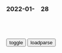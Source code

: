 ### 2022-01-　28

```note
```

<table id="tbc" style="white-space:pre-wrap">
</table>
<button onclick="toggleb()">toggle</button>
<button onclick="loadparse()">loadparse</button>
<br>
<!-- 🌸<br>🍅-　-🍑<hr>🍀 -->
<pre>
<textarea rows="30" cols="100" style="display: none" id="tar">

<font size="2"><b>
“zg没有盟友的日子一去不复返了！”</b></font><br>
https://mbd.baidu.com/newspage/data/landingsuper?context=%7B%22nid%22%3A%22news_9078604864101428434%22%7D&n_type=-1&p_from=-1

q克力炖土豆儿
就是辛苦了zgrm了

<font size="1" style="color:#DCDCDC"><b>2022/1/28 下午10:40:36</b></font><br>

<font size="2"><b>
z美两g互联网巨头的差距正在进一步拉大</b></font><br>
https://mbd.baidu.com/newspage/data/landingsuper?context=%7B%22nid%22%3A%22news_9780836037120713340%22%7D&n_type=-1&p_from=-1

受到诸多内外部因素的影响，zg互联网公司的收入增长已经大幅放缓，净利润则已经进入下降轨道。

b度网友b1a43ca
美g这几家是靠技术赚钱，我们这几家是靠什么赚钱不清楚？反正不是技术。

t使的诱惑哭
游戏、娱乐坑蒙拐骗

d多的文铺子
人头驱动，技术驱动，前者有天花板，后者没有

e里之内
美国公司有着天然的国际化基因。微信这种g内的超级app，无所不能的样子，它也有国际版，但就是没人用，没想想原因吗？

<font size="1" style="color:#DCDCDC"><b>2022/1/28 下午8:12:08</b></font><br>

<font size="2"><b>
被骗去做担保人怎么解除？,汽车,驾照考试,好看视频</b></font><br>
https://haokan.baidu.com/v?vid=4849857442897301326&sfrom=baidu-feed

m法典第148条，一方以欺诈手段，使对方在违背真实意思的情况下实施的m事法律行为，受欺诈方有q请求rm法院或者仲裁机构予以撤销。

<font size="1" style="color:#DCDCDC"><b>2022/1/28 下午3:54:09</b></font><br>

<font size="2"><b>
雍正王朝：孙嘉诚吃软不吃硬，和八爷互怼，四爷心里乐了！,影视,历史片,好看视频</b></font><br>
https://haokan.baidu.com/v?vid=1406346186231734237&sfrom=baidu-feed

那年殿试时，臣实际上考得了探花，
只因臣长得相貌丑陋，掌院学士说，圣祖六十年大庆你这模样，
有碍观瞻。

请问皇上，朝廷铸制的新钱，是为了便利m间流通呢，还是为了粉饰太平？

一两银子兑换两千制钱，那是朝廷顶的g家价，可是到了市面上，一两银子只能兑换八百制钱，

gj花了那么大的本钱，
只是好了那些贪g，苦了小m百x。

<font size="1" style="color:#DCDCDC"><b>2022/1/28 下午3:33:39</b></font><br>

<font size="2"><b>
g和：李鸿章和荣禄谈起不能废掉光绪帝，说的太有道理了,影视,历史片,好看视频</b></font><br>
https://haokan.baidu.com/v?vid=16301824763535522488&sfrom=baidu-feed

过去太后一人能做主的事，现在不行了，一g之事不再是一人之事。

正是因为你我受恩深重，所以才不能做徐桐，刚毅。

<font size="1" style="color:#DCDCDC"><b>2022/1/28 下午3:14:30</b></font><br>

<font size="2"><b>
g和：李鸿章和荣禄谈起不能废掉光绪帝，说的太有道理了,影视,历史片,好看视频</b></font><br>
https://haokan.baidu.com/v?vid=5707109297511402685&sfrom=baidu-feed

https://gimg0.baidu.com/gimg/src=http%3A%2F%2Ff7.baidu.com%2Fit%2Fu%3D1872114646%2C1770257910%26fm%3D222%26app%3D108%26f.JPEG

<font size="1" style="color:#DCDCDC"><b>2022/2/2 下午4:44:18</b></font><br>

<font size="2"><b>
不可思议的科学现象，铅笔通电后能在金属板上刻字，什么原理？,科学,科普,好看视频</b></font><br>
https://haokan.baidu.com/v?vid=7003482336827603617&sfrom=baidu-feed

<font size="1" style="color:#DCDCDC"><b>2022/1/28 下午2:11:31</b></font><br>

<font size="2"><b>
为对抗日军的零式战机，美军研发出“地狱猫”，终结了零式的神话,军事,军事历史,好看视频</b></font><br>
https://haokan.baidu.com/v?vid=11282428718478424672&sfrom=baidu-feed

随着美g地狱猫战斗机的出现，昔日的零式战机的空中优势迅速瓦解。地狱猫战斗机在二战中，总共击落了5300架日本飞机。

更加可贵的是，地狱猫的设计开始人性化，它坚固的构造和重甲保护，在驾驶舱装有很厚的装甲板，防弹的挡风玻璃和涂有橡胶涂层的自动封闭式燃料箱，最大限度地为飞行员的生命安全提供了保护。

<font size="1" style="color:#DCDCDC"><b>2022/1/28 下午2:04:19</b></font><br>

<font size="2"><b>
g和：慈禧给李鸿章夹菜，李鸿章拒绝当官，李莲英心机深！,影视,历史片,好看视频</b></font><br>
https://haokan.baidu.com/v?vid=3988751830064648606&sfrom=baidu-feed

洋人的东西啊，咱们就学了个样，没学到根本。a龖龖龖

<font size="1" style="color:#DCDCDC"><b>2022/1/28 下午1:55:04</b></font><br>

<font size="2"><b>
最后20多年，他把自己活成了全天下最讨厌的人</b></font><br>
https://mbd.baidu.com/newspage/data/landingsuper?context=%7B%22nid%22%3A%22news_9835230990451571383%22%7D&n_type=-1&p_from=-1

嘉靖四十一年（1562），严嵩的原配欧阳氏病逝。作为严家的“定海神针”，史载，欧阳氏“甚贤，治家有法，驭世蕃尤严”。

欧阳氏的去世，开启了严氏父子败亡的潘多拉匣子。

经刘瑾等人的打压，正德年间在野苦心攻读、韫匵藏珠的臣僚不在少数。

本着混迹官场多年摸索出来的生存技巧，严嵩很快找到了晋升的门道。他发现，自己的老板明世宗有两大心病：

一年365天，每天24小时都在皇帝面前勤奋工作。明世宗见了，直夸他是劳模。

随着严嵩地位的水涨船高，“讦嵩似污帝”（反对严嵩就是反对明世宗）的局面已然形成。

眼看皇帝居然不分青红皂白给自己撑腰，严嵩内心难免有些放飞自我。

夏言认为，这样做或许能激发严嵩内心仅剩的良知，让其还能记住从前寒门庶子的辛酸。可他始终不明白，严嵩走到今日的地步，绝非一日之功。

严嵩已然摸透明世宗的性格特点，知道反对者无论如何上告总要扯上皇帝，但自古皇帝皆无错，明世宗若惩罚了严嵩，无形间也相当于打了自己耳光。由是，严氏父子高枕无忧20多年。

当人获得无限尊崇与吹捧时，难免会陷入自我陶醉中。
徐阶所做的，严嵩下意识以为对方学会了g场的规矩。

但后人读史亦应铭记：每一个奸臣的背后，都站着一个昏君。若论祸g殃民m的首犯，严嵩恐怕也只是一个“背锅侠”罢了！

<font size="1" style="color:#DCDCDC"><b>2022/1/28 下午1:32:16</b></font><br>

<font size="2"><b>
g和：看李莲英给小德子分析人心，真是透彻！,影视,历史片,好看视频</b></font><br>
https://haokan.baidu.com/v?vid=9340600147740598152&sfrom=baidu-feed

贪和贪得无厌是两码事，如果庆王爷一生下来就是郡王爷，他就不这么贪了。

这么多年的风风雨雨，让咱们庆网页得出一个理，什么都是虚的，只有银子是实的。

人啊，只要有弱点，就总能从他身上找出个道来。

<font size="1" style="color:#DCDCDC"><b>2022/1/28 下午1:12:05</b></font><br>

<font size="2"><b>
陈平：不了解西方的历史和思维方式，是掌握不了话语q的,财经,商界名人,好看视频</b></font><br>
https://haokan.baidu.com/v?vid=4427936164109748107&sfrom=baidu-feed

西方文化完全符合mzd的观察，实际上是不断地落后打败先进，
因为落后穷，就好战，而且也学得快。先进保持一定的垄断地位以后，富贵了，富而骄，骄而堕，然后文明就衰落了。

希腊罗马你可以看成是一个文化，
就是海盗文化，
因为他根本没有稳定的家庭，所以他们最大的快乐，就是要么出去做贸易，顺便看见对手弱了就去抢。
他们要的不是q
要的是享乐文化，纵欲文化。

把自己的儿子女儿都给吞掉了，
怕他来抢自己的位置。

看见任何异性，无论是牛也好鸟也好，到处撒种。

我们的外交官一个名言，zg不吃这一套。zg人听了很爽，完全不懂得西方人根本不明白。
zg始终不明白，西方文化是色在食的前面。所以经常不明白，怎么跟西方打交道。

我们的主流媒体，其实就是学了英语。但是如果不了解西方的历史，和他们的思维方式，zg是不会掌握话语q的。

<font size="1" style="color:#DCDCDC"><b>2022/1/28 下午1:01:34</b></font><br>

鱼嘴，火柴
https://f7.baidu.com/it/u=3635112065,4011556&fm=222.jpg

55岁妇女假扮29岁北大研究生,同时与两青年恋爱,指使泼硫酸致盲
https://xw.qq.com/amphtml/20210703A0688G00

不仅有和自己年龄相仿的丈夫和同居男友,还佯装自己是29岁的研究生,交往了两名30岁上下的男友,最终指使其中一名用硫酸泼洒另一名,导致对方眼睛失明。

<font size="2"><b>
《“白发魔女”的诱惑（下）》-福建法院网</b></font><br>
http://fjfy.chinacourt.gov.cn/article/detail/2011/11/id/1187636.shtml

由于历史的原因，那个时代的一场浩劫，让她的青少年时代过的很不如意。恢复高考之后，王某荣没能考上大学，就在一个小县城的医院里上了班，而这些经历让她产生了心理阴影。

王：穿的挺时尚的。我这一辈子就是这么过来的，因为那时候文化大g命，成天穿着黄衣裳，拿着语录本，戴个黄军帽，梳个造反髻。这下改革开放，能让穿点东西了。

<font size="1" style="color:#DCDCDC"><b>2022/1/28 上午10:27:35</b></font><br>

<font size="2"><b>
魔都小红楼：女人血泪铸成的“通天塔”_腾讯新闻</b></font><br>
https://new.qq.com/rain/a/20211204a00hiu00

<font size="1" style="color:#DCDCDC"><b>2022/1/28 上午10:25:07</b></font><br>

<font size="2"><b>
大案纪实：上海小红楼覆灭记，多名受害女性被迫从事皮肉生意</b></font><br>
https://view.inews.qq.com/a/20220106A04YTF00

<font size="1" style="color:#DCDCDC"><b>2022/1/28 上午10:25:17</b></font><br>

<font size="2"><b>
有一种成熟，叫与自己和解_网易订阅</b></font><br>
https://www.163.com/dy/article/EHD99QF4054571D2.html

<font size="1" style="color:#DCDCDC"><b>2022/1/28 上午10:21:33</b></font><br>

<font size="2"><b>
用日语唱《好汉歌》太魔性！好汉都被唱成“鬼子”了！味儿太冲！,音乐,流行音乐,好看视频</b></font><br>
https://haokan.baidu.com/v?vid=9689780343349752727&sfrom=baidu-feed

<font size="1" style="color:#DCDCDC"><b>2022/1/28 上午10:08:39</b></font><br>

<font size="2"><b>
蜡笔小新 AI 拟真化_哔哩哔哩_bilibili</b></font><br>
https://www.bilibili.com/video/BV1Gr4y1k7BL/

https://i2.hdslb.com/bfs/archive/200046d71a255ae6c196482b114f623ec995b68a.jpg

<font size="1" style="color:#DCDCDC"><b>2022/1/28 上午9:54:59</b></font><br>

<font size="2"><b>
把性感兔女郎变成赛车是什么体验？「刘哥模玩」,动漫,动漫综合,好看视频</b></font><br>
https://haokan.baidu.com/v?vid=421569129471764945

https://pic.rmb.bdstatic.com/bjh/video/6a8909281219e0cd1c99a204b978803f.jpeg

<font size="1" style="color:#DCDCDC"><b>2022/1/28 上午9:59:49</b></font><br>

<font size="2"><b>
把性感兔女郎变成赛车是什么体验？【刘哥模玩】_哔哩哔哩_bilibili</b></font><br>
https://www.bilibili.com/video/BV15r4y1e7ba

https://i1.hdslb.com/bfs/archive/9ed38b7b99357b95a96f77b07892a18cbd727aef.jpg
https://boss.hdslb.com/videoshotpvhdboss/487822185_92acab-0001.jpg

<font size="1" style="color:#DCDCDC"><b>2022/1/28 上午10:01:04</b></font><br>

</textarea>
</pre>
<!-- 🍀<br>🍑-　-🍅<hr>🌸 -->

```tip
```

<script src="https://cdn.jsdelivr.net/npm/jquery@3.5.1/dist/jquery.min.js"></script>

<link rel="stylesheet" href="https://cdn.jsdelivr.net/gh/fancyapps/fancybox@3.5.7/dist/jquery.fancybox.min.css" />
<script src="https://cdn.jsdelivr.net/gh/fancyapps/fancybox@3.5.7/dist/jquery.fancybox.min.js"></script>

<script type="text/javascript">

var __urlRegex = /(\b(https?|ftp|file):\/\/[-A-Z0-9+&@#\/%?=~_|!:,.;]*[-A-Z0-9+&@#\/%=~_|])/ig;
var __imgRegex = /\.(?:jpe?g|gif|png|webp)$/i;

loadparse();

function parseURL($string){

    var exp = __urlRegex;
    return $string.replace(exp,function(match){
            __imgRegex.lastIndex=0;
            if(__imgRegex.test(match)){
                return '<a data-fancybox="gallery" href="' + match.replace("/p=700", "")
                 + '"><img src="' + match.replace("/p=700", "/p=160x200")+'" width="64"></a>';
            }
            else{
                return '<a href="' + match + '" target="_blank">' + match + '</a>';
            }
        }
    );
}

function loadparse() {
  tbc.innerHTML = parseURL(tar.value);
}

function toggleb() {
  var x = document.getElementById("tar");
  if (x.style.display === "none") {
    x.style.display = "";
  } else {
    x.style.display = "none";
  }
}

</script>
